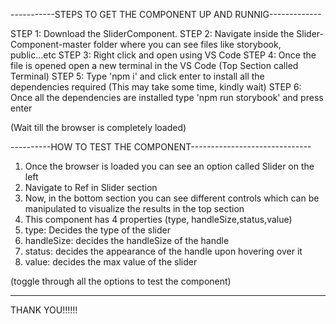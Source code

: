 

-----------STEPS TO GET THE COMPONENT UP AND RUNNIG-------------

STEP 1: Download the SliderComponent.
STEP 2: Navigate inside the Slider-Component-master folder where you can see files like storybook, public...etc
STEP 3: Right click and open using VS Code
STEP 4: Once the file is opened open a new terminal in the VS Code  (Top Section called Terminal)
STEP 5: Type 'npm i' and click enter to install all the dependencies required (This may take some time, kindly wait)
STEP 6: Once all the dependencies are installed type 'npm run storybook' and press enter

(Wait till the browser is completely loaded)


----------HOW TO TEST THE COMPONENT------------------------------
1. Once the browser is loaded you can see an option called Slider on the left
2. Navigate to Ref in Slider section
3. Now, in the bottom section you can see different controls which can be manipulated to visualize the results in the top section
4. This component has 4 properties (type, handleSize,status,value)
5. type: Decides the type of the slider
6. handleSize: decides the handleSize of the handle
7. status: decides the appearance of the handle upon hovering over it
8. value: decides the max value of the slider

(toggle through all the options to test the component)

------------------------------------------------------------------

THANK YOU!!!!!!
